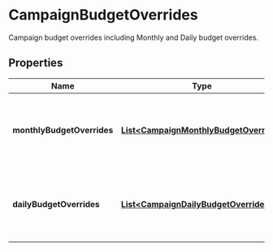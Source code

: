 

# CampaignBudgetOverrides

Campaign budget overrides including Monthly and Daily budget overrides.

## Properties

| Name | Type | Description | Notes |
|------------ | ------------- | ------------- | -------------|
|**monthlyBudgetOverrides** | [**List&lt;CampaignMonthlyBudgetOverride&gt;**](CampaignMonthlyBudgetOverride.md) | Campaign budget override monthly part, chronological order restricted. |  |
|**dailyBudgetOverrides** | [**List&lt;CampaignDailyBudgetOverride&gt;**](CampaignDailyBudgetOverride.md) | Campaign budget override daily part, chronological order restricted. |  |



